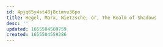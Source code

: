 ```yaml
---
id: 4pjq65y4st48j8cimvu36po
title: Hegel, Marx, Nietzsche, or, The Realm of Shadows
desc: ''
updated: 1655504569759
created: 1655504559286
---
```


